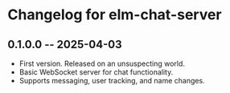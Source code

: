 # Changelog for elm-chat-server

## 0.1.0.0 -- 2025-04-03

* First version. Released on an unsuspecting world.
* Basic WebSocket server for chat functionality.
* Supports messaging, user tracking, and name changes.
